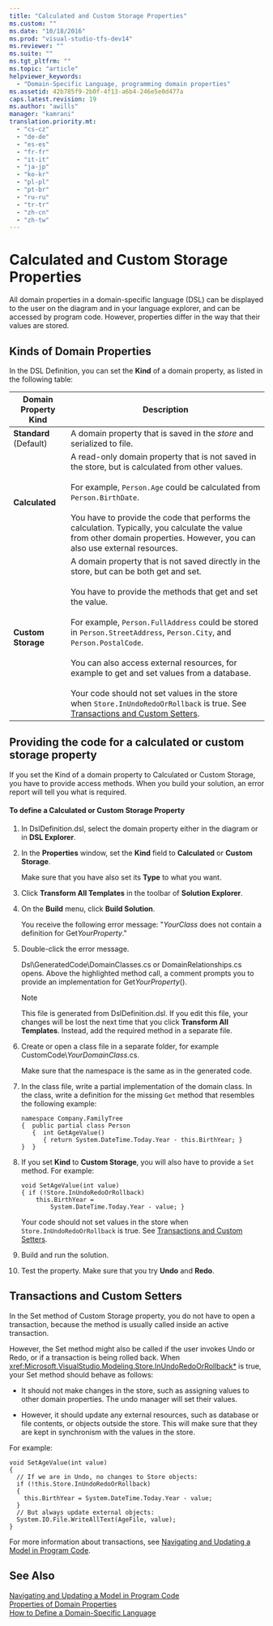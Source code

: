 ```yaml
---
title: "Calculated and Custom Storage Properties"
ms.custom: ""
ms.date: "10/18/2016"
ms.prod: "visual-studio-tfs-dev14"
ms.reviewer: ""
ms.suite: ""
ms.tgt_pltfrm: ""
ms.topic: "article"
helpviewer_keywords: 
  - "Domain-Specific Language, programming domain properties"
ms.assetid: 42b785f9-2b0f-4f13-a6b4-246e5e0d477a
caps.latest.revision: 19
ms.author: "awills"
manager: "kamrani"
translation.priority.mt: 
  - "cs-cz"
  - "de-de"
  - "es-es"
  - "fr-fr"
  - "it-it"
  - "ja-jp"
  - "ko-kr"
  - "pl-pl"
  - "pt-br"
  - "ru-ru"
  - "tr-tr"
  - "zh-cn"
  - "zh-tw"
---
```

# Calculated and Custom Storage Properties
All domain properties in a domain-specific language (DSL) can be displayed to the user on the diagram and in your language explorer, and can be accessed by program code. However, properties differ in the way that their values are stored.  
  
## Kinds of Domain Properties  
 In the DSL Definition, you can set the **Kind** of a domain property, as listed in the following table:  
  
|Domain Property Kind|Description|  
|--------------------------|-----------------|  
|**Standard** (Default)|A domain property that is saved in the *store* and serialized to file.|  
|**Calculated**|A read-only domain property that is not saved in the store, but is calculated from other values.<br /><br /> For example, `Person.Age` could be calculated from `Person.BirthDate`.<br /><br /> You have to provide the code that performs the calculation. Typically, you calculate the value from other domain properties. However, you can also use external resources.|  
|**Custom Storage**|A domain property that is not saved directly in the store, but can be both get and set.<br /><br /> You have to provide the methods that get and set the value.<br /><br /> For example, `Person.FullAddress` could be stored in `Person.StreetAddress`, `Person.City`, and `Person.PostalCode`.<br /><br /> You can also access external resources, for example to get and set values from a database.<br /><br /> Your code should not set values in the store when `Store.InUndoRedoOrRollback` is true. See [Transactions and Custom Setters](#setters).|  
  
## Providing the code for a calculated or custom storage property  
 If you set the Kind of a domain property to Calculated or Custom Storage, you have to provide access methods. When you build your solution, an error report will tell you what is required.  
  
#### To define a Calculated or Custom Storage Property  
  
1.  In DslDefinition.dsl, select the domain property either in the diagram or in **DSL Explorer**.  
  
2.  In the **Properties** window, set the **Kind** field to **Calculated** or **Custom Storage**.  
  
     Make sure that you have also set its **Type** to what you want.  
  
3.  Click **Transform All Templates** in the toolbar of **Solution Explorer**.  
  
4.  On the **Build** menu, click **Build Solution**.  
  
     You receive the following error message: "*YourClass* does not contain a definition for Get*YourProperty*."  
  
5.  Double-click the error message.  
  
     Dsl\GeneratedCode\DomainClasses.cs or DomainRelationships.cs opens. Above the highlighted method call, a comment prompts you to provide an implementation for Get*YourProperty*().  
  
    > [!NOTE]
    >  This file is generated from DslDefinition.dsl. If you edit this file, your changes will be lost the next time that you click **Transform All Templates**. Instead, add the required method in a separate file.  
  
6.  Create or open a class file in a separate folder, for example CustomCode\\*YourDomainClass*.cs.  
  
     Make sure that the namespace is the same as in the generated code.  
  
7.  In the class file, write a partial implementation of the domain class. In the class, write a definition for the missing `Get` method that resembles the following example:  
  
    ```  
    namespace Company.FamilyTree  
    {  public partial class Person  
       {  int GetAgeValue()  
          { return System.DateTime.Today.Year - this.BirthYear; }  
    }  }  
    ```  
  
8.  If you set **Kind** to **Custom Storage**, you will also have to provide a `Set` method. For example:  
  
    ```  
    void SetAgeValue(int value)  
    { if (!Store.InUndoRedoOrRollback)  
        this.BirthYear =   
            System.DateTime.Today.Year - value; }  
    ```  
  
     Your code should not set values in the store when `Store.InUndoRedoOrRollback` is true. See [Transactions and Custom Setters](#setters).  
  
9. Build and run the solution.  
  
10. Test the property. Make sure that you try **Undo** and **Redo**.  
  
##  <a name="setters"></a> Transactions and Custom Setters  
 In the Set method of Custom Storage property, you do not have to open a transaction, because the method is usually called inside an active transaction.  
  
 However, the Set method might also be called if the user invokes Undo or Redo, or if a transaction is being rolled back. When <xref:Microsoft.VisualStudio.Modeling.Store.InUndoRedoOrRollback*> is true, your Set method should behave as follows:  
  
-   It should not make changes in the store, such as assigning values to other domain properties. The undo manager will set their values.  
  
-   However, it should update any external resources, such as database or file contents, or objects outside the store. This will make sure that they are kept in synchronism with the values in the store.  
  
 For example:  
  
```  
void SetAgeValue(int value)  
{   
  // If we are in Undo, no changes to Store objects:  
  if (!this.Store.InUndoRedoOrRollback)  
  {   
    this.BirthYear = System.DateTime.Today.Year - value;   
  }  
  // But always update external objects:  
  System.IO.File.WriteAllText(AgeFile, value);  
}  
```  
  
 For more information about transactions, see [Navigating and Updating a Model in Program Code](../modeling/navigating-and-updating-a-model-in-program-code.md).  
  
## See Also  
 [Navigating and Updating a Model in Program Code](../modeling/navigating-and-updating-a-model-in-program-code.md)   
 [Properties of Domain Properties](../modeling/properties-of-domain-properties.md)   
 [How to Define a Domain-Specific Language](../modeling/how-to-define-a-domain-specific-language.md)